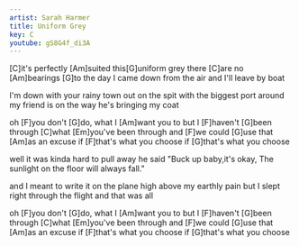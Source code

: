 ```yaml
---
artist: Sarah Harmer
title: Uniform Grey
key: C
youtube: gS8G4f_di3A
---
```


[C]it's perfectly [Am]suited
this[G]uniform grey
there [C]are no [Am]bearings
[G]to the day
I came down from the air
and I'll leave by boat

I'm down with your rainy town
out on the spit
with the biggest port around
my friend is on the way
he's bringing my coat

oh [F]you don't [G]do, what I [Am]want you to
but I [F]haven't [G]been
through [C]what [Em]you've been through
and [F]we could [G]use that
[Am]as an excuse
if [F]that's what you choose
if [G]that's what you choose

well it was kinda hard
to pull away
he said "Buck up baby,it's okay,
The sunlight on the floor will always fall."

and I meant to write it on the plane
high above my earthly pain
but I slept right through the flight
and that was all

oh [F]you don't [G]do, what I [Am]want you to
but I [F]haven't [G]been
through [C]what [Em]you've been through
and [F]we could [G]use that
[Am]as an excuse
if [F]that's what you choose
if [G]that's what you choose
